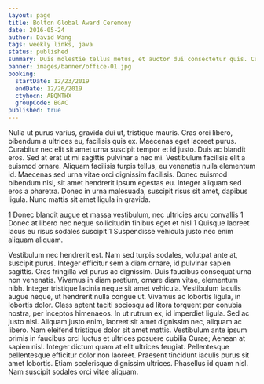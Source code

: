```yaml
---
layout: page
title: Bolton Global Award Ceremony
date: 2016-05-24
author: David Wang
tags: weekly links, java
status: published
summary: Duis molestie tellus metus, et auctor dui consectetur quis. Curabitur.
banner: images/banner/office-01.jpg
booking:
  startDate: 12/23/2019
  endDate: 12/26/2019
  ctyhocn: ABQMTHX
  groupCode: BGAC
published: true
---
```

Nulla ut purus varius, gravida dui ut, tristique mauris. Cras orci libero, bibendum a ultrices eu, facilisis quis ex. Maecenas eget laoreet purus. Curabitur nec elit sit amet urna suscipit tempor et id justo. Duis ac blandit eros. Sed at erat ut mi sagittis pulvinar a nec mi. Vestibulum facilisis elit a euismod ornare. Aliquam facilisis turpis tellus, eu venenatis nulla elementum id. Maecenas sed urna vitae orci dignissim facilisis. Donec euismod bibendum nisi, sit amet hendrerit ipsum egestas eu. Integer aliquam sed eros a pharetra. Donec in urna malesuada, suscipit risus sit amet, dapibus ligula. Nunc mattis sit amet ligula in gravida.

1 Donec blandit augue et massa vestibulum, nec ultricies arcu convallis
1 Donec at libero nec neque sollicitudin finibus eget et nisl
1 Quisque laoreet lacus eu risus sodales suscipit
1 Suspendisse vehicula justo nec enim aliquam aliquam.

Vestibulum nec hendrerit est. Nam sed turpis sodales, volutpat ante at, suscipit purus. Integer efficitur sem a diam ornare, id pulvinar sapien sagittis. Cras fringilla vel purus ac dignissim. Duis faucibus consequat urna non venenatis. Vivamus in diam pretium, ornare diam vitae, elementum nibh. Integer tristique lacinia neque sit amet vehicula. Vestibulum iaculis augue neque, ut hendrerit nulla congue ut. Vivamus ac lobortis ligula, in lobortis dolor. Class aptent taciti sociosqu ad litora torquent per conubia nostra, per inceptos himenaeos. In ut rutrum ex, id imperdiet ligula. Sed ac justo nisl. Aliquam justo enim, laoreet sit amet dignissim nec, aliquam ac libero.
Nam eleifend tristique dolor sit amet mattis. Vestibulum ante ipsum primis in faucibus orci luctus et ultrices posuere cubilia Curae; Aenean at sapien nisl. Integer dictum quam at elit ultrices feugiat. Pellentesque pellentesque efficitur dolor non laoreet. Praesent tincidunt iaculis purus sit amet lobortis. Etiam scelerisque dignissim ultrices. Phasellus id quam nisl. Nam suscipit sodales orci vitae aliquam.
